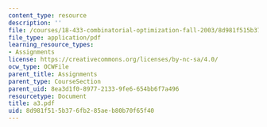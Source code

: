 ```yaml
---
content_type: resource
description: ''
file: /courses/18-433-combinatorial-optimization-fall-2003/8d981f515b376fb285aeb80b70f65f40_a3.pdf
file_type: application/pdf
learning_resource_types:
- Assignments
license: https://creativecommons.org/licenses/by-nc-sa/4.0/
ocw_type: OCWFile
parent_title: Assignments
parent_type: CourseSection
parent_uid: 8ea3d1f0-8977-2133-9fe6-654bb6f7a496
resourcetype: Document
title: a3.pdf
uid: 8d981f51-5b37-6fb2-85ae-b80b70f65f40
---
```

